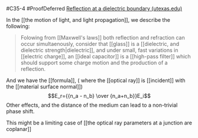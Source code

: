 #C35-4 
#ProofDeferred [Reflection at a dielectric boundary (utexas.edu)](https://farside.ph.utexas.edu/teaching/em/lectures/node104.html)

In the [[the motion of light, and light propagation]], we describe the following: 

> Folowing from [[Maxwell's laws]] both reflection and refraction can occur simultaenously, consider that [[glass]] is a [[dielectric, and dielectric strength|dielectric]], and under small, fast variations in [[electric charge]], an [[ideal capacitor]] is a [[high-pass filter]] which should support some charge motion and the production of a reflection.

And we have the [[formula]], ( where the [[optical ray]] is [[incident]] with the [[material surface normal]])$$E_r={{n_a - n_b} \over {n_a+n_b}}E_i$$
Other effects, and the distance of the medium can lead to a non-trivial phase shift.


This might be a limiting case of [[the optical ray parameters at a junction are coplanar]]